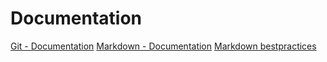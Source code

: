 # Documentation
[Git - Documentation](https://git-scm.com/doc)
[Markdown - Documentation](https://guides-github.com/features/mastering-markdown)
[Markdown bestpractices](https://markdownguide.org/basic-syntax/)
